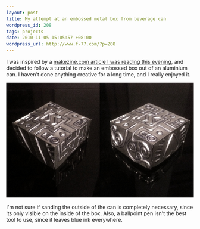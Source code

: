 ```yaml
---
layout: post
title: My attempt at an embossed metal box from beverage can
wordpress_id: 208
tags: projects
date: 2010-11-05 15:05:57 +08:00
wordpress_url: http://www.f-77.com/?p=208
---
```

I was inspired by a <a href="http://blog.makezine.com/archive/2010/11/how-to_embossed_metal_box_from_beve.html">makezine.com article I was reading this evening</a>, and decided to follow a tutorial to make an embossed box out of an aluminium can. I haven't done anything creative for a long time, and I really enjoyed it.

<img class="lightbox" src="/images/posts/2010/11/box-small.jpg" alt="Embossed Aluminium Box" />

I'm not sure if sanding the outside of the can is completely necessary, since its only visible on the inside of the box. Also, a ballpoint pen isn't the best tool to use, since it leaves blue ink everywhere.

